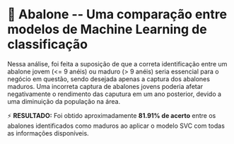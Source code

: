 # :shell: Abalone -- Uma comparação entre modelos de Machine Learning de classificação

Nessa análise, foi feita a suposição de que a correta identificação entre um abalone jovem (<= 9 anéis) ou maduro (> 9 anéis) seria essencial para o negócio em questão, sendo desejada apenas a captura dos abalones maduros. Uma incorreta captura de abalones jovens poderia afetar negativamente o rendimento das caputura em um ano posterior, devido a uma diminuição da população na área.

:zap: **RESULTADO:**
Foi obtido aproximadamente <b>81.91% de acerto</b>  entre os abalones identificados como maduros ao aplicar o modelo SVC com todas as informações disponíveis.

